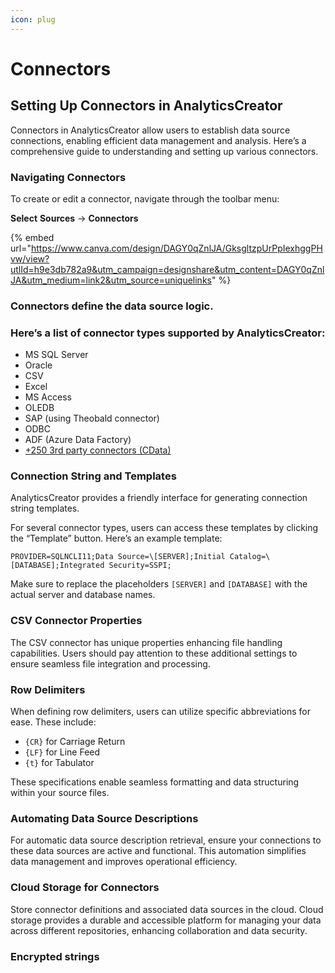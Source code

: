 ```yaml
---
icon: plug
---
```


# Connectors

## Setting Up Connectors in AnalyticsCreator

Connectors in AnalyticsCreator allow users to establish data source connections, enabling efficient data management and analysis. Here’s a comprehensive guide to understanding and setting up various connectors.

### Navigating Connectors

To create or edit a connector, navigate through the toolbar menu:

**Select** **Sources** -> **Connectors**

{% embed url="https://www.canva.com/design/DAGY0qZnlJA/GksgltzpUrPpIexhggPHvw/view?utlId=h9e3db782a9&utm_campaign=designshare&utm_content=DAGY0qZnlJA&utm_medium=link2&utm_source=uniquelinks" %}

### Connectors define the data source logic.&#x20;

### Here’s a list of connector types supported by AnalyticsCreator:

* MS SQL Server
* Oracle
* CSV
* Excel
* MS Access
* OLEDB
* SAP (using Theobald connector)
* ODBC
* ADF (Azure Data Factory)&#x20;
* [+250 3rd party connectors (CData)](https://www.cdata.com/drivers/)

### Connection String and Templates

AnalyticsCreator provides a friendly interface for generating connection string templates.&#x20;

For several connector types, users can access these templates by clicking the “Template” button. Here’s an example template:

```
PROVIDER=SQLNCLI11;Data Source=\[SERVER];Initial Catalog=\[DATABASE];Integrated Security=SSPI;
```

Make sure to replace the placeholders `[SERVER]` and `[DATABASE]` with the actual server and database names.

### CSV Connector Properties

The CSV connector has unique properties enhancing file handling capabilities. Users should pay attention to these additional settings to ensure seamless file integration and processing.

### Row Delimiters

When defining row delimiters, users can utilize specific abbreviations for ease. These include:

* `{CR}` for Carriage Return
* `{LF}` for Line Feed
* `{t}` for Tabulator

These specifications enable seamless formatting and data structuring within your source files.

### Automating Data Source Descriptions

For automatic data source description retrieval, ensure your connections to these data sources are active and functional. This automation simplifies data management and improves operational efficiency.

### Cloud Storage for Connectors

Store connector definitions and associated data sources in the cloud. Cloud storage provides a durable and accessible platform for managing your data across different repositories, enhancing collaboration and data security.

### Encrypted strings



